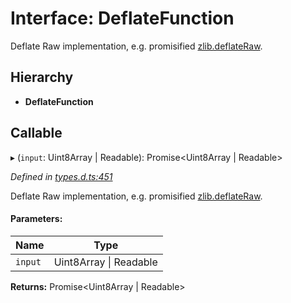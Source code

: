 # Interface: DeflateFunction

Deflate Raw implementation, e.g. promisified [zlib.deflateRaw](https://nodejs.org/api/zlib.html#zlib_zlib_deflateraw_buffer_options_callback).

## Hierarchy

* **DeflateFunction**

## Callable

▸ (`input`: Uint8Array \| Readable): Promise\<Uint8Array \| Readable>

*Defined in [types.d.ts:451](https://github.com/panva/jose/blob/v3.x/src/types.d.ts#L451)*

Deflate Raw implementation, e.g. promisified [zlib.deflateRaw](https://nodejs.org/api/zlib.html#zlib_zlib_deflateraw_buffer_options_callback).

#### Parameters:

Name | Type |
------ | ------ |
`input` | Uint8Array \| Readable |

**Returns:** Promise\<Uint8Array \| Readable>
